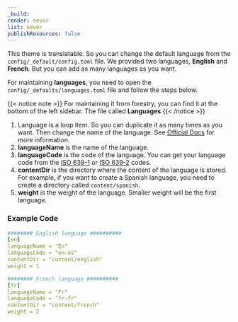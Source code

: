 ```yaml
---
_build:
render: never
list: never
publishResources: false
---
```


This theme is translatable. So you can change the default language from the `config/_default/config.toml` file. We provided two languages, **English** and **French**. But you can add as many languages as you want.

For maintaining **languages**, you need to open the `config/_defaults/languages.toml` file and follow the steps below.

{{< notice note >}}
For maintaining it from forestry, you can find it at the bottom of the left sidebar. The file called **Languages**
{{< /notice >}}

1. Language is a loop item. So you can duplicate it as many times as you want. Then change the name of the language. See [Official Docs](https://gohugo.io/content-management/multilingual/) for more information.
2. **languageName** is the name of the language.
3. **languageCode** is the code of the language. You can get your language code from the [ISO 639-1](https://en.wikipedia.org/wiki/List_of_ISO_639-1_codes) or [ISO 639-2](https://en.wikipedia.org/wiki/List_of_ISO_639-2_codes) codes.
4. **contentDir** is the directory where the content of the language is stored. For example, if you want to create a Spanish language, you need to create a directory called `content/spanish`.
5. **weight** is the weight of the language. Smaller weight will be the first language.

### Example Code

```yaml
######## English language ##########
[en]
languageName = "En"
languageCode = "en-us"
contentDir = "content/english"
weight = 1

######## French language ##########
[fr]
languageName = "Fr"
languageCode = "fr-fr"
contentDir = "content/french"
weight = 2
```